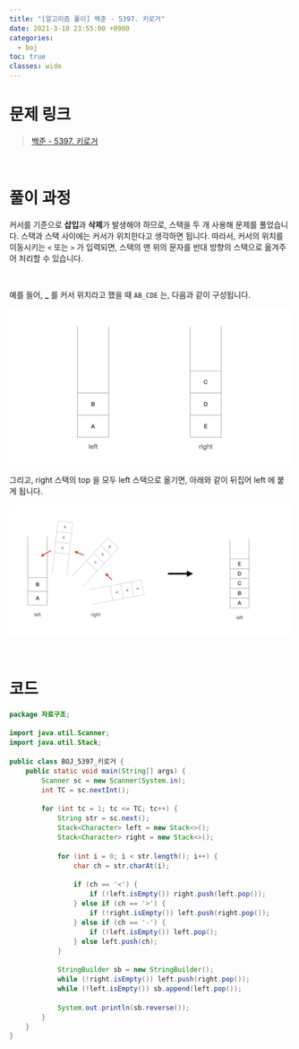 ```yaml
---
title: "[알고리즘 풀이] 백준 - 5397. 키로거"
date: 2021-3-18 23:55:00 +0900
categories:
  - boj
toc: true
classes: wide
---
```


# 문제 링크

> [백준 - 5397. 키로거](https://www.acmicpc.net/problem/5397)

<br>

# 풀이 과정

커서를 기준으로 **삽입**과 **삭제**가 발생해야 하므로, 스택을 두 개 사용해 문제를 풀었습니다. 스택과 스택 사이에는 커서가 위치한다고 생각하면 됩니다. 따라서, 커서의 위치를 이동시키는 `<` 또는 `>` 가 입력되면, 스택의 맨 위의 문자를 반대 방향의 스택으로 옮겨주어 처리할 수 있습니다.

<br>

예를 들어, **_** 를 커서 위치라고 했을 때 `AB_CDE` 는, 다음과 같이 구성됩니다.

![/assets/images/백준_5397_키로거-1.png](/assets/images/백준_5397_키로거-1.png)

그리고, right 스택의 top 을 모두 left 스택으로 옮기면, 아래와 같이 뒤집어 left 에 붙게 됩니다.

![/assets/images/백준_5397_키로거-2.png](/assets/images/백준_5397_키로거-2.png)

<br>

# 코드

```java
package 자료구조;

import java.util.Scanner;
import java.util.Stack;

public class BOJ_5397_키로거 {
    public static void main(String[] args) {
        Scanner sc = new Scanner(System.in);
        int TC = sc.nextInt();

        for (int tc = 1; tc <= TC; tc++) {
            String str = sc.next();
            Stack<Character> left = new Stack<>();
            Stack<Character> right = new Stack<>();

            for (int i = 0; i < str.length(); i++) {
                char ch = str.charAt(i);

                if (ch == '<') {
                    if (!left.isEmpty()) right.push(left.pop());
                } else if (ch == '>') {
                    if (!right.isEmpty()) left.push(right.pop());
                } else if (ch == '-') {
                    if (!left.isEmpty()) left.pop();
                } else left.push(ch);
            }

            StringBuilder sb = new StringBuilder();
            while (!right.isEmpty()) left.push(right.pop());
            while (!left.isEmpty()) sb.append(left.pop());

            System.out.println(sb.reverse());
        }
    }
}
```